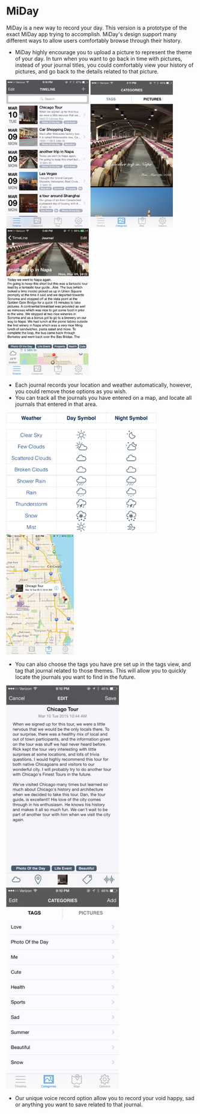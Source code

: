 # MiDay
MiDay is a new way to record your day. This version is a prototype of the exact MiDay app trying to accomplish. MiDay's design support many different ways to allow users comfortably browse through their history. 

- MiDay highly encourage you to upload a picture to represent the theme of your day. In turn when you want to go back in time with pictures, instead of your journal titles, you could comfortably view your history of pictures, and go back to the details related to that picture.

<img src="https://github.com/xctom/MiDay/blob/master/img/Screen-Shot-MainMenu.png" width="220" />
<img src="https://github.com/xctom/MiDay/blob/master/img/Screen-Shot-Gallery.png" width="220" />
<img src="https://github.com/xctom/MiDay/blob/master/img/Screen-Shot-JournalDetail.png" width="220" />

- Each journal records your location and weather automatically, however, you could remove those options as you wish. 
- You can track all the journals you have entered on a map, and locate all journals that entered in that area.

<img src="https://github.com/xctom/MiDay/blob/master/img/Screen-Shot-Weathers.png" width="400">
<img src="https://github.com/xctom/MiDay/blob/master/img/Screen-Shot-Map.png" width="180">

- You can also choose the tags you have pre set up in the tags view, and tag that journal related to those themes. This will allow you to quickly locate the journals you want to find in the future. 
 
<img src="https://github.com/xctom/MiDay/blob/master/img/Screen-Shot-JournalWriting.png" width="300" />
<img src="https://github.com/xctom/MiDay/blob/master/img/Screen-Shot-Tags.png" width="300" />

- Our unique voice record option allow you to record your void happy, sad or anything you want to save related to that journal.
